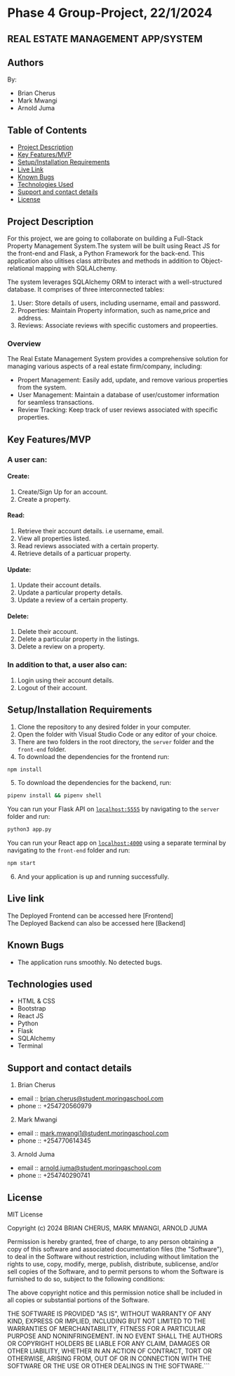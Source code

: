 
# Phase 4 Group-Project, 22/1/2024

## REAL ESTATE MANAGEMENT APP/SYSTEM

## Authors

By:
- Brian Cherus
- Mark Mwangi
- Arnold Juma

## Table of Contents

- [Project Description](#project-description)
- [Key Features/MVP](#key-featuresmvp)
- [Setup/Installation Requirements](#setup/installation-requirements)
- [Live Link](#live-link)
- [Known Bugs](#known-bugs)
- [Technologies Used](#technologies-used)
- [Support and contact details](#support-and-contact-details)
- [License](#license)

## Project Description

For this project, we are going to collaborate on building a Full-Stack Property Management System.The system will be built using React JS for the front-end and Flask, a Python Framework for the back-end. This application also ulitises class attributes and methods in addition to Object-relational mapping with SQLALchemy.

The system leverages SQLAlchemy ORM to interact with a well-structured database. It comprises of three interconnected tables:
1. User: Store details of users, including username, email and password.
2. Properties: Maintain Property information, such as name,price and address.
3. Reviews: Associate reviews with specific customers and propeerties.

### Overview

The Real Estate Management System provides a comprehensive solution for managing various aspects of a real estate firm/company, including:

- Propert Management: Easily add, update, and remove various properties from the system.
- User Management: Maintain a database of user/customer information for seamless transactions.
- Review Tracking: Keep track of user reviews associated with specific properties.

## Key Features/MVP

### A user can:

#### Create:

1. Create/Sign Up for an account.
2. Create a property.

#### Read: 

1. Retrieve their account details. i.e username, email.
2. View all properties listed.
3. Read reviews associated with a certain property.
4. Retrieve details of a particuar property.

#### Update: 

1. Update their account details.
2. Update a particular property details.
3. Update a review of a certain property.

#### Delete: 

1. Delete their account.
2. Delete a particular property in the listings.
3. Delete a review on a property.

### In addition to that, a user also can:

1. Login using their account details.
2. Logout of their account.

## Setup/Installation Requirements

1. Clone the repository to any desired folder in your computer.
2. Open the folder with Visual Studio Code or any editor of your choice.
3. There are two folders in the root directory, the `server` folder and the `front-end` folder.
4. To download the dependencies for the frontend run:

```sh
npm install 
```
5. To download the dependencies for the backend, run:

```sh
pipenv install && pipenv shell 
```

You can run your Flask API on [`localhost:5555`](http://localhost:5555) by navigating to the `server` folder and run:

```sh
python3 app.py
```

You can run your React app on [`localhost:4000`](http://localhost:4000) using a separate terminal by navigating to the `front-end` folder and run:

```sh
npm start
```

6. And your application is up and running successfully.

## Live link

The Deployed Frontend can be accessed here [Frontend]   
The Deployed Backend can also be accessed here [Backend]
       
## Known Bugs

- The application runs smoothly. No detected bugs.

## Technologies used

- HTML & CSS
- Bootstrap
- React JS
- Python
- Flask
- SQLAlchemy
- Terminal


## Support and contact details

1. Brian Cherus
- email :: brian.cherus@student.moringaschool.com
- phone :: +254720560979

2. Mark Mwangi
- email :: mark.mwangi1@student.moringaschool.com
- phone :: +254770614345

3. Arnold Juma
- email :: arnold.juma@student.moringaschool.com
- phone :: +254740290741

## License

MIT License

Copyright (c) 2024 BRIAN CHERUS, MARK MWANGI, ARNOLD JUMA

Permission is hereby granted, free of charge, to any person obtaining a copy of this software and associated documentation files (the "Software"), to deal in the Software without restriction, including without limitation the rights to use, copy, modify, merge, publish, distribute, sublicense, and/or sell copies of the Software, and to permit persons to whom the Software is furnished to do so, subject to the following conditions:

The above copyright notice and this permission notice shall be included in all copies or substantial portions of the Software.

THE SOFTWARE IS PROVIDED "AS IS", WITHOUT WARRANTY OF ANY KIND, EXPRESS OR IMPLIED, INCLUDING BUT NOT LIMITED TO THE WARRANTIES OF MERCHANTABILITY, FITNESS FOR A PARTICULAR PURPOSE AND NONINFRINGEMENT. IN NO EVENT SHALL THE AUTHORS OR COPYRIGHT HOLDERS BE LIABLE FOR ANY CLAIM, DAMAGES OR OTHER LIABILITY, WHETHER IN AN ACTION OF CONTRACT, TORT OR OTHERWISE, ARISING FROM, OUT OF OR IN CONNECTION WITH THE SOFTWARE OR THE USE OR OTHER DEALINGS IN THE SOFTWARE.```

